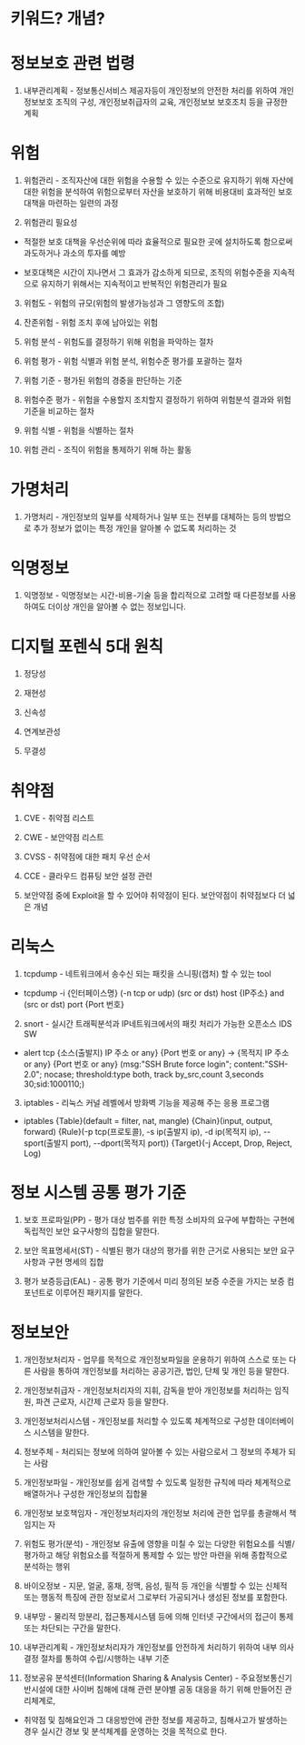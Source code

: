 # 키워드? 개념?

# 정보보호 관련 법령

1. 내부관리계획 - 정보통신서비스 제공자등이 개인정보의 안전한 처리를 위하여 개인정보보호 조직의 구성, 개인정보취급자의 교육, 개인정보보 보호조치 등을 규정한 계획

# 위험

1. 위험관리 - 조직자산에 대한 위험을 수용할 수 있는 수준으로 유지하기 위해 자산에 대한 위험을 분석하여 위험으로부터 자산을 보호하기 위해 비용대비 효과적인 보호대책을 마련하는 일련의 과정

2. 위험관리 필요성 

- 적절한 보호 대책을 우선순위에 따라 효율적으로 필요한 곳에 설치하도록 함으로써 과도하거나 과소의 투자를 예방

- 보호대책은 시간이 지나면서 그 효과가 감소하게 되므로, 조직의 위험수준을 지속적으로 유지하기 위해서는 지속적이고 반복적인 위험관리가 필요

3. 위험도 - 위험의 규모(위험의 발생가능성과 그 영향도의 조합)

4. 잔존위험 - 위험 조치 후에 남아있는 위험

5. 위험 분석 - 위험도를 결정하기 위해 위험을 파악하는 절차

6. 위험 평가 - 위험 식별과 위험 분석, 위험수준 평가를 포괄하는 절차

7. 위험 기준 - 평가된 위험의 경중을 판단하는 기준

8. 위험수준 평가 - 위험을 수용할지 조치할지 결정하기 위하여 위험분석 결과와 위험기준을 비교하는 절차

9. 위험 식별 - 위험을 식별하는 절차

10. 위험 관리 - 조직이 위험을 통제하기 위해 하는 활동

# 가명처리

1. 가명처리 - 개인정보의 일부를 삭제하거나 일부 또는 전부를 대체하는 등의 방법으로 추가 정보가 없이는 특정 개인을 알아볼 수 없도록 처리하는 것

# 익명정보

1. 익명정보 - 익명정보는 시간-비용-기술 등을 합리적으로 고려할 때 다른정보를 사용하여도 더이상 개인을 알아볼 수 없는 정보입니다.

# 디지털 포렌식 5대 원칙

1. 정당성

2. 재현성

3. 신속성

4. 연계보관성

5. 무결성

# 취약점

1. CVE - 취약점 리스트

2. CWE - 보안약점 리스트

3. CVSS - 취약점에 대한 패치 우선 순서

4. CCE - 클라우드 컴퓨팅 보안 설정 관련

5. 보안약점 중에 Exploit을 할 수 있어야 취약점이 된다. 보안약점이 취약점보다 더 넓은 개념

# 리눅스

1. tcpdump - 네트워크에서 송수신 되는 패킷을 스니핑(캡처) 할 수 있는 tool

- tcpdump -i {인터페이스명} (-n tcp or udp) (src or dst) host {IP주소} and (src or dst) port {Port 번호}

2. snort - 실시간 트래픽분석과 IP네트워크에서의 패킷 처리가 가능한 오픈소스 IDS SW

- alert tcp {소스(출발지) IP 주소 or any} {Port 번호 or any} -> {목적지 IP 주소 or any} {Port 번호 or any} (msg:"SSH Brute force login"; content:"SSH-2.0"; nocase; threshold:type both, track by_src,count 3,seconds 30;sid:1000110;)

3. iptables - 리눅스 커널 레벨에서 방화벽 기능을 제공해 주는 응용 프로그램

- iptables {Table}(default = filter, nat, mangle) {Chain}(input, output, forward) {Rule}(-p tcp(프로토콜), -s ip(출발지 ip), -d ip(목적지 ip), --sport(출발지 port), --dport(목적지 port)) {Target}(-j Accept, Drop, Reject, Log)

# 정보 시스템 공통 평가 기준

1. 보호 프로파일(PP) - 평가 대상 범주를 위한 특정 소비자의 요구에 부합하는 구현에 독립적인 보안 요구사항의 집합을 말한다.

2. 보안 목표명세서(ST) - 식별된 평가 대상의 평가를 위한 근거로 사용되는 보안 요구사항과 구현 명세의 집합

3. 평가 보증등급(EAL) - 공통 평가 기준에서 미리 정의된 보증 수준을 가지는 보증 컴포넌트로 이루어진 패키지를 말한다.

# 정보보안

1. 개인정보처리자 - 업무를 목적으로 개인정보파일을 운용하기 위하여 스스로 또는 다른 사람을 통하여 개인정보를 처리하는 공공기관, 법인, 단체 및 개인 등을 말한다.

2. 개인정보취급자 - 개인정보처리자의 지휘, 감독을 받아 개인정보를 처리하는 임직원, 파견 근로자, 시간제 근로자 등을 말한다.

3. 개인정보처리시스템 - 개인정보를 처리할 수 있도록 체계적으로 구성한 데이터베이스 시스템을 말한다.

4. 정보주체 - 처리되는 정보에 의하여 알아볼 수 있는 사람으로서 그 정보의 주체가 되는 사람

5. 개인정보파일 - 개인정보를 쉽게 검색할 수 있도록 일정한 규칙에 따라 체계적으로 배열하거나 구성한 개인정보의 집합물

6. 개인정보 보호책임자 - 개인정보처리자의 개인정보 처리에 관한 업무를 총괄해서 책임지는 자

7. 위험도 평가(분석) - 개인정보 유출에 영향을 미칠 수 있는 다양한 위험요소를 식별/평가하고 해당 위험요소를 적절하게 통제할 수 있는 방안 마련을 위해 종합적으로 분석하는 행위

8. 바이오정보 - 지문, 얼굴, 홍채, 정맥, 음성, 필적 등 개인을 식별할 수 있는 신체적 또는 행동적 특징에 관한 정보로서 그로부터 가공되거나 생성된 정보를 포함한다.

9. 내부망 - 물리적 망분리, 접근통제시스템 등에 의해 인터넷 구간에서의 접근이 통제 또는 차단되는 구간을 말한다.

10. 내부관리계획 - 개인정보처리자가 개인정보를 안전하게 처리하기 위하여 내부 의사결정 절차를 통하여 수립/시행하는 내부 기준

11. 정보공유 분석센터(Information Sharing & Analysis Center) - 주요정보통신기반시설에 대한 사이버 침해에 대해 관련 분야별 공동 대응을 하기 위해 만들어진 관리체계로,

- 취약점 및 침해요인과 그 대응방안에 관한 정보를 제공하고, 침해사고가 발생하는 경우 실시간 경보 및 분석체계를 운영하는 것을 목적으로 한다.

